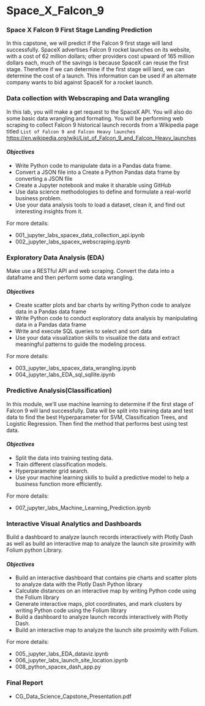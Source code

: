 # Space_X_Falcon_9
### Space X Falcon 9 First Stage Landing Prediction

In this capstone, we will predict if the Falcon 9 first stage will land successfully. SpaceX advertises Falcon 9 rocket launches on its website, with a cost of 62 million dollars; other providers cost upward of 165 million dollars each, much of the savings is because SpaceX can reuse the first stage. Therefore if we can determine if the first stage will land, we can determine the cost of a launch. This information can be used if an alternate company wants to bid against SpaceX for a rocket launch.

### Data collection with Webscraping and Data wrangling
In this lab, you will make a get request to the SpaceX API. You will also do some basic data wrangling and formating. You will be performing web scraping to collect Falcon 9 historical launch records from a Wikipedia page titled `List of Falcon 9 and Falcon Heavy launches`
https://en.wikipedia.org/wiki/List_of_Falcon_9_and_Falcon_Heavy_launches

#### _Objectives_
 * Write Python code to manipulate data in a Pandas data frame.
 * Convert a JSON file into a Create a Python Pandas data frame by converting a JSON file
 * Create a Jupyter notebook and make it sharable using GitHub
 * Use data science methodologies to define and formulate a real-world business problem.
 * Use your data analysis tools to load a dataset, clean it, and find out interesting insights from it.

For more details: 
  * 001_jupyter_labs_spacex_data_collection_api.ipynb
  * 002_jupyter_labs_spacex_webscraping.ipynb

### Exploratory Data Analysis (EDA)
Make use a RESTful API and web scraping. Convert the data into a dataframe and then perform some data wrangling.

#### _Objectives_
 * Create scatter plots and bar charts by writing Python code to analyze data in a Pandas data frame
 * Write Python code to conduct exploratory data analysis by manipulating data in a Pandas data frame
 * Write and execute SQL queries to select and sort data
 * Use your data visualization skills to visualize the data and extract meaningful patterns to guide the modeling process.

For more details: 
  * 003_jupyter_labs_spacex_data_wrangling.ipynb
  * 004_jupyter_labs_EDA_sql_sqllite.ipynb

### Predictive Analysis(Classification)
In this module, we'll use machine learning to determine if the first stage of Falcon 9 will land successfully. Data will be split into training data and test data to find the best Hyperparameter for SVM, Classification Trees, and Logistic Regression. Then find the method that performs best using test data.

#### _Objectives_
 * Split the data into training testing data.
 * Train different classification models.
 * Hyperparameter grid search.
 * Use your machine learning skills to build a predictive model to help a business function more efficiently.

For more details: 
  * 007_jupyter_labs_Machine_Learning_Prediction.ipynb

### Interactive Visual Analytics and Dashboards
Build a dashboard to analyze launch records interactively with Plotly Dash as well as build an interactive map to analyze the launch site proximity with Folium python Library.

#### _Objectives_
 * Build an interactive dashboard that contains pie charts and scatter plots to analyze data with the Plotly Dash Python library
 * Calculate distances on an interactive map by writing Python code using the Folium library
 * Generate interactive maps, plot coordinates, and mark clusters by writing Python code using the Folium library
 * Build a dashboard to analyze launch records interactively with Plotly Dash.
 * Build an interactive map to analyze the launch site proximity with Folium.
 
For more details: 
  * 005_jupyter_labs_EDA_dataviz.ipynb
  * 006_jupyter_labs_launch_site_location.ipynb  
  * 008_python_spacex_dash_app.py 
  
### Final Report
  * CG_Data_Science_Capstone_Presentation.pdf 
